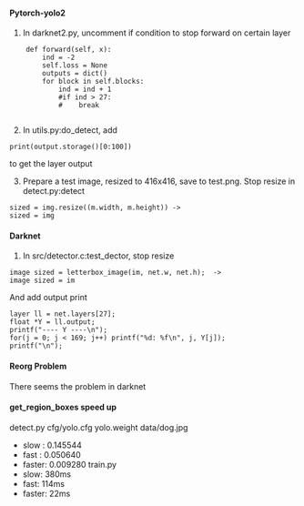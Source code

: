 #### Pytorch-yolo2
1. In darknet2.py, uncomment if condition to stop forward on certain layer
```
    def forward(self, x):
        ind = -2
        self.loss = None
        outputs = dict()
        for block in self.blocks:
            ind = ind + 1
            #if ind > 27:
            #    break


```
2. In utils.py:do_detect, add
```
print(output.storage()[0:100])
```
to get the layer output

3. Prepare a test image, resized to 416x416, save to test.png. Stop resize
in detect.py:detect
```
sized = img.resize((m.width, m.height)) ->
sized = img
```

#### Darknet
1. In src/detector.c:test_dector, stop resize
```
image sized = letterbox_image(im, net.w, net.h);  ->
image sized = im
```
And add output print
```
layer ll = net.layers[27];
float *Y = ll.output;
printf("---- Y ----\n");
for(j = 0; j < 169; j++) printf("%d: %f\n", j, Y[j]);
printf("\n");
```

#### Reorg Problem
There seems the problem in darknet

#### get_region_boxes speed up
detect.py cfg/yolo.cfg yolo.weight data/dog.jpg
- slow : 0.145544 
- fast : 0.050640
- faster: 0.009280
train.py
- slow: 380ms
- fast: 114ms
- faster: 22ms
